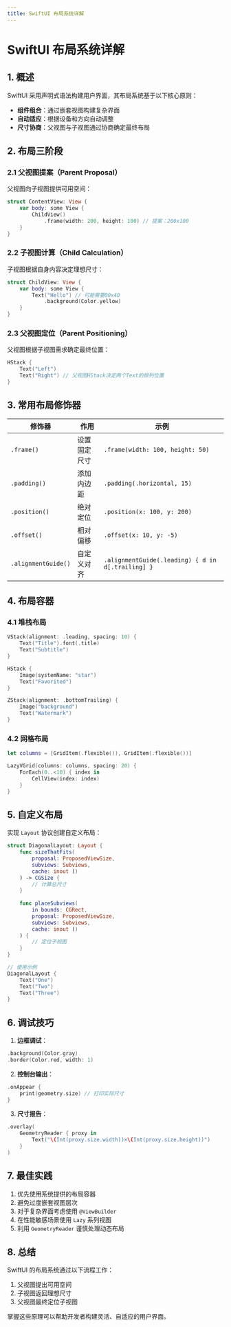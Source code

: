 ```yaml
---
title: SwiftUI 布局系统详解
---
```


# SwiftUI 布局系统详解

## 1. 概述
SwiftUI 采用声明式语法构建用户界面，其布局系统基于以下核心原则：
- **组件组合**：通过嵌套视图构建复杂界面
- **自动适应**：根据设备和方向自动调整
- **尺寸协商**：父视图与子视图通过协商确定最终布局

## 2. 布局三阶段

### 2.1 父视图提案（Parent Proposal）
父视图向子视图提供可用空间：
```swift
struct ContentView: View {
    var body: some View {
        ChildView()
            .frame(width: 200, height: 100) // 提案：200x100
    }
}
```

### 2.2 子视图计算（Child Calculation）
子视图根据自身内容决定理想尺寸：
```swift
struct ChildView: View {
    var body: some View {
        Text("Hello") // 可能需要80x40
            .background(Color.yellow)
    }
}
```

### 2.3 父视图定位（Parent Positioning）
父视图根据子视图需求确定最终位置：
```swift
HStack {
    Text("Left")
    Text("Right") // 父视图HStack决定两个Text的排列位置
}
```

## 3. 常用布局修饰器

| 修饰器 | 作用 | 示例 |
|--------|------|-------|
| `.frame()` | 设置固定尺寸 | `.frame(width: 100, height: 50)` |
| `.padding()` | 添加内边距 | `.padding(.horizontal, 15)` |
| `.position()` | 绝对定位 | `.position(x: 100, y: 200)` |
| `.offset()` | 相对偏移 | `.offset(x: 10, y: -5)` |
| `.alignmentGuide()` | 自定义对齐 | `.alignmentGuide(.leading) { d in d[.trailing] }` |

## 4. 布局容器

### 4.1 堆栈布局
```swift
VStack(alignment: .leading, spacing: 10) {
    Text("Title").font(.title)
    Text("Subtitle")
}

HStack {
    Image(systemName: "star")
    Text("Favorited")
}

ZStack(alignment: .bottomTrailing) {
    Image("background")
    Text("Watermark")
}
```

### 4.2 网格布局
```swift
let columns = [GridItem(.flexible()), GridItem(.flexible())]

LazyVGrid(columns: columns, spacing: 20) {
    ForEach(0..<10) { index in
        CellView(index: index)
    }
}
```

## 5. 自定义布局
实现 `Layout` 协议创建自定义布局：

```swift
struct DiagonalLayout: Layout {
    func sizeThatFits(
        proposal: ProposedViewSize,
        subviews: Subviews,
        cache: inout ()
    ) -> CGSize {
        // 计算总尺寸
    }
    
    func placeSubviews(
        in bounds: CGRect,
        proposal: ProposedViewSize,
        subviews: Subviews,
        cache: inout ()
    ) {
        // 定位子视图
    }
}

// 使用示例
DiagonalLayout {
    Text("One")
    Text("Two")
    Text("Three")
}
```

## 6. 调试技巧

1. **边框调试**：
```swift
.background(Color.gray)
.border(Color.red, width: 1)
```

2. **控制台输出**：
```swift
.onAppear {
    print(geometry.size) // 打印实际尺寸
}
```

3. **尺寸报告**：
```swift
.overlay(
    GeometryReader { proxy in
        Text("\(Int(proxy.size.width))×\(Int(proxy.size.height))")
    }
)
```

## 7. 最佳实践

1. 优先使用系统提供的布局容器
2. 避免过度嵌套视图层次
3. 对于复杂界面考虑使用 `@ViewBuilder`
4. 在性能敏感场景使用 `Lazy` 系列视图
5. 利用 `GeometryReader` 谨慎处理动态布局

## 8. 总结

SwiftUI 的布局系统通过以下流程工作：
1. 父视图提出可用空间
2. 子视图返回理想尺寸
3. 父视图最终定位子视图

掌握这些原理可以帮助开发者构建灵活、自适应的用户界面。